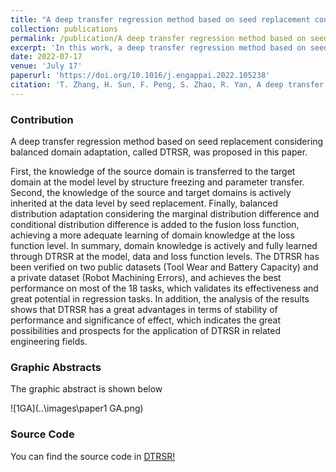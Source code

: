 ```yaml
---
title: "A deep transfer regression method based on seed replacement considering balanced domain adaptation"
collection: publications
permalink: /publication/A deep transfer regression method based on seed replacement considering balanced domain adaptation
excerpt: 'In this work, a deep transfer regression method based on seed replacement considering balanced domain adaptation is proposed. On the one hand, the difference of marginal distribution and conditional distribution of different data is considered simultaneously. On the other hand, the domain knowledge is represented and learned through the seed replacement technology based on clustering actively. The performance of the models was compared between two public datasets (the tool wear dataset and the battery capacity dataset) and one private data set (the robot machining errors dataset). The results have indicated that the proposed method is better in prediction accuracy, and has the characteristics of stable performance and weak dependence on pre-training model.'
date: 2022-07-17
venue: 'July 17'
paperurl: 'https://doi.org/10.1016/j.engappai.2022.105238'
citation: 'T. Zhang, H. Sun, F. Peng, S. Zhao, R. Yan, A deep transfer regression method based on seed replacement considering balanced domain adaptation, Eng. Appl. Artif. Intell., 115 (2022) 105238, https://doi.org/10.1016/j.engappai.2022.105238.'
---
```


### Contribution

A deep transfer regression method based on seed replacement considering balanced domain adaptation, called DTRSR, was proposed in this paper. 

First, the knowledge of the source domain is transferred to the target domain at the model level by structure freezing and parameter transfer. Second, the knowledge of the source and target domains is actively inherited at the data level by seed replacement. Finally, balanced distribution adaptation considering the marginal distribution difference and conditional distribution difference is added to the fusion loss function, achieving a more adequate learning of domain knowledge at the loss function level. In summary, domain knowledge is actively and fully learned through DTRSR at the model, data and loss function levels. The DTRSR has been verified on two public datasets (Tool Wear and Battery Capacity) and a private dataset (Robot Machining Errors), and achieves the best performance on most of the 18 tasks, which validates its effectiveness and great potential in regression tasks. In addition, the analysis of the results shows that DTRSR has a great advantages in terms of stability of performance and significance of effect, which indicates the great possibilities and prospects for the application of DTRSR in related engineering fields.

### Graphic Abstracts

The graphic abstract is shown below

![1GA](..\images\paper1 GA.png)

### Source Code

You can find the source code in [DTRSR!](https://github.com/ZhangTeng-Hust/DTRSR)
